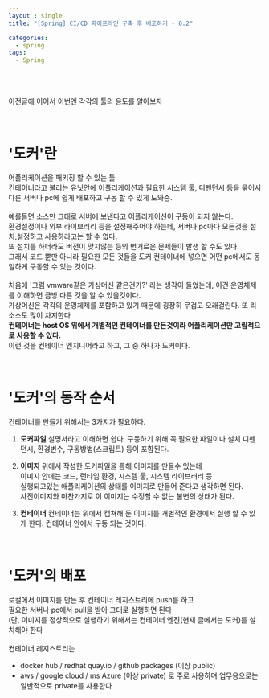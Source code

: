 ```yaml
---
layout : single
title: "[Spring] CI/CD 파이프라인 구축 후 배포하기 - 0.2"

categories:
  - spring
tags:
  - Spring
---
```

<br><br>
이전글에 이어서 이번엔 각각의 툴의 용도를 알아보자<br><br><br>

# '도커'란
어플리케이션을 패키징 할 수 있는 툴<br>컨테이너라고 불리는 유닛안에 어플리케이션과 필요한 시스템 툴, 디펜던시 등을 묶어서 다른 서버나 pc에 쉽게 배포하고 구동 할 수 있게 도와줌.<br><br>예를들면 소스만 그대로 서버에 보낸다고 어플리케이션이 구동이 되지 않는다.<br>환경설정이나 외부 라이브러리 등을 설정해주어야 하는데, 서버나 pc마다 모든것을 설치,설정하고 사용하라고는 할 수 없다.<br>또 설치를 하더라도 버전이 맞지않는 등의 번거로운 문제들이 발생 할 수도 있다.<br>그래서 코드 뿐만 아니라 필요한 모든 것들을 도커 컨테이너에 넣으면 어떤 pc에서도 동일하게 구동할 수 있는 것이다.<br><br>처음에 '그럼 vmware같은 가상머신 같은건가?' 라는 생각이 들었는데, 이건 운영체제를 이해하면 금방 다른 것을 알 수 있을것이다.<br>가상머신은 각각의 운영체제를 포함하고 있기 때문에 굉장히 무겁고 오래걸린다. 또 리소스도 많이 차지한다<br>**컨테이너는 host OS 위에서 개별적인 컨테이너를 만든것이라 어플리케이션만 고립적으로 사용할 수 있다.**<br>이런 것을 컨테이너 엔지니어라고 하고, 그 중 하나가 도커이다.<br><br><br>

# '도커'의 동작 순서
컨테이너를 만들기 위해서는 3가지가 필요하다.<br>
 1. **도커파일**
 설명서라고 이해하면 쉽다. 구동하기 위해 꼭 필요한 파일이나 설치 디펜던시, 환경변수, 구동방법(스크립트) 등이 포함된다. 
 
 2. **이미지**
 위에서 작성한 도커파일을 통해 이미지를 만들수 있는데<br>이미지 안에는 코드, 런타임 환경, 시스템 툴, 시스템 라이브러리 등<br>실행되고있는 애플리케이션의 상태를 이미지로 만들어 준다고 생각하면 된다.<br>사진이미지와 마찬가지로 이 이미지는 수정할 수 없는 불변의 상태가 된다.

3. **컨테이너**
컨테이너는 위에서 캡쳐해 둔 이미지를 개별적인 환경에서 실행 할 수 있게 한다. 컨테이너 안에서 구동 되는 것이다.<br><br><br>

# '도커'의 배포
로컬에서 이미지를 만든 후 컨테이너 레지스트리에 push를 하고<br>필요한 서버나 pc에서 pull을 받아 그대로 실행하면 된다<br>(단, 이미지를 정상적으로 실행하기 위해서는 컨테이너 엔진(현재 글에서는 도커)를 설치해야 한다<br><br>
컨테이너 레지스트리는
 - docker hub / redhat quay.io / github packages (이상 public)
 - aws / google cloud / ms Azure (이상 private)
로 주로 사용하며 업무용으로는 일반적으로 private를 사용한다


